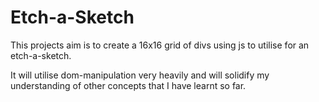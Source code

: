 # Etch-a-Sketch

This projects aim is to create a 16x16 grid of divs using js to utilise for an etch-a-sketch.

It will utilise dom-manipulation very heavily and will solidify my understanding of other concepts that I have learnt so far.